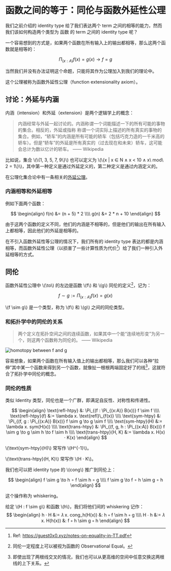 # 函数之间的等于：同伦与函数外延性公理

我们之前介绍的 identity type 给了我们表达两个 term 之间的相等的能力，然而我们该如何构造两个类型为 函数 的 term 之间的 identity type 呢？

一个容易想到的方式是，如果两个函数在所有输入上的输出都相等，那么这两个函数就是相等的：

$$
\Pi_{(x : A)} f(x) = g(x) \to f = g
$$

当然我们并没有办法证明这个命题，只能将其作为公理加入到我们的理论中。

这个公理被称为函数外延性公理（function extensionality axiom）。

## 讨论：外延与内涵

内涵（intension）和外延（extension）是两个逻辑学上的概念：

> 内涵经常与外延一起讨论的。内涵称谓一个词能描述一下的所有可能的事物的集合。相反的，外延或指称 称谓一个词实际上描述的所有真实的事物的集合。例如，“轿车”的内涵是所有可能的轿车（包括巧克力造的一千米高的轿车）。但是“轿车”的外延是所有真实的（过去现在和未来）轿车，这可能会总计为数以亿计的轿车。 —— Wikipedia

比如说，集合 \\(\\{1, 3, 5, 7, 9\\}\\) 也可以定义为 \\(\\{x | x ∈ N ∧ x < 10 ∧ x\\ mod\\ 2 = 1\\}\\)，其中第一种定义是通过外延定义的，第二种定义是通过内涵定义的。

在公理化集合论中有一条相关的[外延公理](https://zh.wikipedia.org/wiki/%E5%A4%96%E5%BB%B6%E5%85%AC%E7%90%86)。

### 内涵相等和外延相等

例如下面两个函数：

$$
\begin{align}
    f(n) &= (n + 5) * 2 \\\\
    g(n) &= 2 * n + 10
\end{align}
$$

由于这两个函数的定义不同，他们的内涵是不相等的，但是他们的输出在所有输入上都相等，因此他们的外延是相等的。

在不引入函数外延性等公理的情况下，我们所有的 identity type 表达的都是内涵相等，而函数外延性公理（以损害了一些计算性质为代价[^1]）给了我们一种引入外延相等的方式。

## 同伦

函数外延性公理中 \\(\to\\) 的左边是函数 \\(f\\) 和 \\(g\\) 同伦的定义[^2]，记为：

$$
f \sim g := \Pi_{(x : A)} f(x) = g(x)
$$

\\(f \sim g\\) 是一个类型，称为 \\(f\\) 和 \\(g\\) 之间的同伦类型。

### 和拓扑学中的同伦的关系

> 两个定义在拓扑空间之间的连续函数，如果其中一个能“连续地形变”为另一个，则这两个函数称为同伦的。 —— Wikipedia

![homotopy between f and g](./homotopy.gif)

容易想象，如果两个函数在所有输入值上的输出都相等，那么我们可以各种“拉伸”其中某一个函数来得到另一个函数，就像扯一根根两端固定好了的线[^3]，这就符合了拓扑学中同伦的概念。

### 同伦的性质

类似 Identity 类型，同伦也是一个广群，即满足自反性、对称性和传递性。

$$
\begin{align}
\text{refl-htpy}  &: \Pi_{(f : \Pi_{(x:A)} B(x))} f \sim f \\\\
\text{refl-htpy}(f)  &:= \lambda x. \text{refl}\_{f(x)} \\\\
\text{sym-htpy}   &: \Pi_{(f, g : \Pi_{(x:A)} B(x))} f \sim g \to g \sim f \\\\
\text{sym-htpy}(H)   &:= \lambda x. sym(H(x))  \\\\
\text{trans-htpy} &: \Pi_{(f, g, h : \Pi_{(x:A)} B(x))} f \sim g \to g \sim h \to f \sim h \\\\
\text{trans-htpy}(H, K) &:= \lambda x. H(x) ⋅ K(x)
\end{align}
$$

\\(\text{sym-htpy}(H)\\) 常写作 \\(H^{-1}\\)。

\\(\text{trans-htpy}(H, K)\\) 常写作 \\(H ⋅ K\\)。

我们也可以把 identity type 的 \\(cong\\) 推广到同伦上：

$$
\begin{align}
f \sim g \to h ∘ f \sim h ∘ g \\\\
f \sim g \to f ∘ h \sim g ∘ h
\end{align}
$$

这个操作称为 whiskering。

给定 \\(H : f \sim g\\) 和函数 \\(h\\)，我们将他们间的 whiskering 记作：
$$
\begin{align}
h · H &:= 𝜆 x. cong_h(H(x)) &: h ∘ f \sim h ∘ g \\\\
H ⋅ h &:= 𝜆 x. H(h(x)) &: f ∘ h \sim g ∘ h
\end{align}
$$

[^1]: Ref: <https://guest0x0.xyz/notes-on-equality-in-TT.pdf>

[^2]: 同伦一定程度上可以被视为函数的 Observational Equal。

[^3]: 即使出现了两根线交叉的情况，我们也可以从更高维的空间中任意交换这两根线的上下关系。
